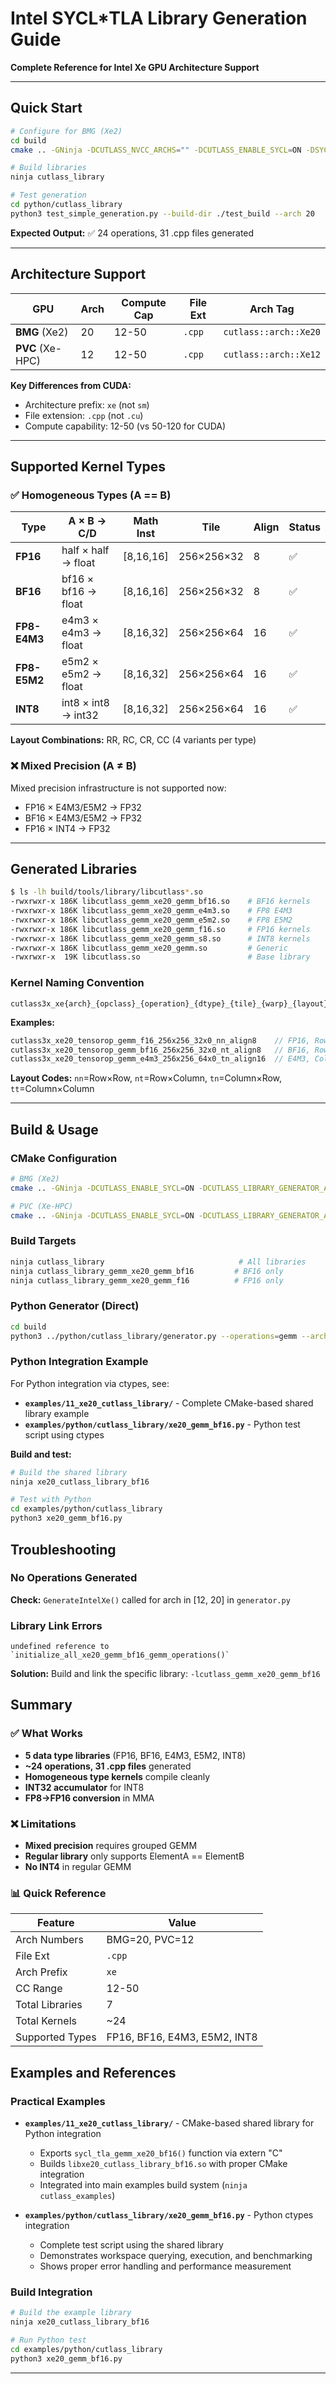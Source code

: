 <!--
Copyright (C) 2025 Intel Corporation, All rights reserved.
SPDX-License-Identifier: BSD-3-Clause

Redistribution and use in source and binary forms, with or without
modification, are permitted provided that the following conditions are met:

1. Redistributions of source code must retain the above copyright notice, this
list of conditions and the following disclaimer.

2. Redistributions in binary form must reproduce the above copyright notice,
this list of conditions and the following disclaimer in the documentation
and/or other materials provided with the distribution.

3. Neither the name of the copyright holder nor the names of its
contributors may be used to endorse or promote products derived from
this software without specific prior written permission.

THIS SOFTWARE IS PROVIDED BY THE COPYRIGHT HOLDERS AND CONTRIBUTORS "AS IS"
AND ANY EXPRESS OR IMPLIED WARRANTIES, INCLUDING, BUT NOT LIMITED TO, THE
IMPLIED WARRANTIES OF MERCHANTABILITY AND FITNESS FOR A PARTICULAR PURPOSE ARE
DISCLAIMED. IN NO EVENT SHALL THE COPYRIGHT HOLDER OR CONTRIBUTORS BE LIABLE
FOR ANY DIRECT, INDIRECT, INCIDENTAL, SPECIAL, EXEMPLARY, OR CONSEQUENTIAL
DAMAGES (INCLUDING, BUT NOT LIMITED TO, PROCUREMENT OF SUBSTITUTE GOODS OR
SERVICES; LOSS OF USE, DATA, OR PROFITS; OR BUSINESS INTERRUPTION) HOWEVER
CAUSED AND ON ANY THEORY OF LIABILITY, WHETHER IN CONTRACT, STRICT LIABILITY,
OR TORT (INCLUDING NEGLIGENCE OR OTHERWISE) ARISING IN ANY WAY OUT OF THE USE
OF THIS SOFTWARE, EVEN IF ADVISED OF THE POSSIBILITY OF SUCH DAMAGE.
-->

# Intel SYCL*TLA Library Generation Guide

**Complete Reference for Intel Xe GPU Architecture Support**

---

## Quick Start

```bash
# Configure for BMG (Xe2)
cd build
cmake .. -GNinja -DCUTLASS_NVCC_ARCHS="" -DCUTLASS_ENABLE_SYCL=ON -DSYCL_INTEL_TARGET -DCUTLASS_LIBRARY_GENERATOR_ARCHS="20"

# Build libraries
ninja cutlass_library

# Test generation
cd python/cutlass_library
python3 test_simple_generation.py --build-dir ./test_build --arch 20
```

**Expected Output:** ✅ 24 operations, 31 .cpp files generated

---

## Architecture Support

| GPU | Arch | Compute Cap | File Ext | Arch Tag |
|-----|------|-------------|----------|----------|
| **BMG** (Xe2) | 20 | 12-50 | `.cpp` | `cutlass::arch::Xe20` |
| **PVC** (Xe-HPC) | 12 | 12-50 | `.cpp` | `cutlass::arch::Xe12` |

**Key Differences from CUDA:**
- Architecture prefix: `xe` (not `sm`)
- File extension: `.cpp` (not `.cu`)
- Compute capability: 12-50 (vs 50-120 for CUDA)

---

## Supported Kernel Types

### ✅ Homogeneous Types (A == B)

| Type | A × B → C/D | Math Inst | Tile | Align | Status |
|------|-------------|-----------|------|-------|--------|
| **FP16** | half × half → float | [8,16,16] | 256×256×32 | 8 | ✅ |
| **BF16** | bf16 × bf16 → float | [8,16,16] | 256×256×32 | 8 | ✅ |
| **FP8-E4M3** | e4m3 × e4m3 → float | [8,16,32] | 256×256×64 | 16 | ✅ |
| **FP8-E5M2** | e5m2 × e5m2 → float | [8,16,32] | 256×256×64 | 16 | ✅ |
| **INT8** | int8 × int8 → int32 | [8,16,32] | 256×256×64 | 16 | ✅ |

**Layout Combinations:** RR, RC, CR, CC (4 variants per type)

### ❌ Mixed Precision (A ≠ B)

Mixed precision infrastructure is not supported now:
- FP16 × E4M3/E5M2 → FP32
- BF16 × E4M3/E5M2 → FP32  
- FP16 × INT4 → FP32

---

## Generated Libraries

```bash
$ ls -lh build/tools/library/libcutlass*.so
-rwxrwxr-x 186K libcutlass_gemm_xe20_gemm_bf16.so    # BF16 kernels
-rwxrwxr-x 186K libcutlass_gemm_xe20_gemm_e4m3.so    # FP8 E4M3 
-rwxrwxr-x 186K libcutlass_gemm_xe20_gemm_e5m2.so    # FP8 E5M2
-rwxrwxr-x 186K libcutlass_gemm_xe20_gemm_f16.so     # FP16 kernels
-rwxrwxr-x 186K libcutlass_gemm_xe20_gemm_s8.so      # INT8 kernels
-rwxrwxr-x 186K libcutlass_gemm_xe20_gemm.so         # Generic
-rwxrwxr-x  19K libcutlass.so                        # Base library
```

### Kernel Naming Convention

```
cutlass3x_xe{arch}_{opclass}_{operation}_{dtype}_{tile}_{warp}_{layout}_align{N}
```

**Examples:**
```cpp
cutlass3x_xe20_tensorop_gemm_f16_256x256_32x0_nn_align8    // FP16, Row×Row
cutlass3x_xe20_tensorop_gemm_bf16_256x256_32x0_nt_align8   // BF16, Row×Column
cutlass3x_xe20_tensorop_gemm_e4m3_256x256_64x0_tn_align16  // E4M3, Column×Row
```

**Layout Codes:** `nn`=Row×Row, `nt`=Row×Column, `tn`=Column×Row, `tt`=Column×Column

---

## Build & Usage

### CMake Configuration

```bash
# BMG (Xe2)
cmake .. -GNinja -DCUTLASS_ENABLE_SYCL=ON -DCUTLASS_LIBRARY_GENERATOR_ARCHS="20"

# PVC (Xe-HPC)  
cmake .. -GNinja -DCUTLASS_ENABLE_SYCL=ON -DCUTLASS_LIBRARY_GENERATOR_ARCHS="12"
```

### Build Targets

```bash
ninja cutlass_library                              # All libraries
ninja cutlass_library_gemm_xe20_gemm_bf16         # BF16 only
ninja cutlass_library_gemm_xe20_gemm_f16          # FP16 only
```

### Python Generator (Direct)

```bash
cd build
python3 ../python/cutlass_library/generator.py --operations=gemm --architectures=20 --build-dir=.
```

### Python Integration Example

For Python integration via ctypes, see:
- **`examples/11_xe20_cutlass_library/`** - Complete CMake-based shared library example
- **`examples/python/cutlass_library/xe20_gemm_bf16.py`** - Python test script using ctypes

**Build and test:**
```bash
# Build the shared library
ninja xe20_cutlass_library_bf16

# Test with Python
cd examples/python/cutlass_library
python3 xe20_gemm_bf16.py
```

## Troubleshooting

### No Operations Generated
**Check:** `GenerateIntelXe()` called for arch in [12, 20] in `generator.py`

### Library Link Errors
```
undefined reference to `initialize_all_xe20_gemm_bf16_gemm_operations()`
```
**Solution:** Build and link the specific library: `-lcutlass_gemm_xe20_gemm_bf16`

## Summary

### ✅ What Works
- **5 data type libraries** (FP16, BF16, E4M3, E5M2, INT8)
- **~24 operations, 31 .cpp files** generated
- **Homogeneous type kernels** compile cleanly
- **INT32 accumulator** for INT8
- **FP8→FP16 conversion** in MMA

### ❌ Limitations  
- **Mixed precision** requires grouped GEMM
- **Regular library** only supports ElementA == ElementB
- **No INT4** in regular GEMM

### 📊 Quick Reference
| Feature | Value |
|---------|-------|
| Arch Numbers | BMG=20, PVC=12 |
| File Ext | `.cpp` |
| Arch Prefix | `xe` |
| CC Range | 12-50 |
| Total Libraries | 7 |
| Total Kernels | ~24 |
| Supported Types | FP16, BF16, E4M3, E5M2, INT8 |

## Examples and References

### Practical Examples
- **`examples/11_xe20_cutlass_library/`** - CMake-based shared library for Python integration
  - Exports `sycl_tla_gemm_xe20_bf16()` function via extern "C"
  - Builds `libxe20_cutlass_library_bf16.so` with proper CMake integration
  - Integrated into main examples build system (`ninja cutlass_examples`)

- **`examples/python/cutlass_library/xe20_gemm_bf16.py`** - Python ctypes integration
  - Complete test script using the shared library
  - Demonstrates workspace querying, execution, and benchmarking
  - Shows proper error handling and performance measurement

### Build Integration
```bash
# Build the example library
ninja xe20_cutlass_library_bf16

# Run Python test
cd examples/python/cutlass_library
python3 xe20_gemm_bf16.py
```

---
